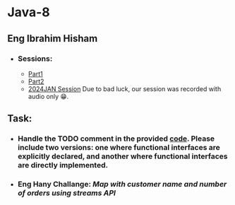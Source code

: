 # Java-8

## Eng Ibrahim Hisham
- ### Sessions:
  - [Part1](https://drive.google.com/file/d/19ztSPUwnV4vgCC0arfktmo6bRvBnWhSL/view?usp=drive_link)
  - [Part2](https://drive.google.com/file/d/1L6CXrVhRqSnQoUzddNGlGL7wGeqDnygA/view?usp=drive_link)
  - [2024JAN Session](https://drive.google.com/file/d/1nrOaMRtdtEQQjSp_kuzU_A-cB4mcGYqX/view?usp=drive_link) Due to bad luck, our session was recorded with audio only 😁.

## Task:
- ### Handle the TODO comment in the provided [code](https://drive.google.com/file/d/18QBK2dR5KzXP6Oa7NSuz4KVOfu90K8NV/view?usp=drive_link). Please include two versions: one where functional interfaces are explicitly declared, and another where functional interfaces are directly implemented.
- ### Eng Hany Challange: *Map with customer name and number of orders using streams API*
